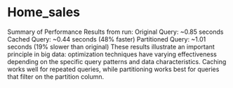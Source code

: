 # Home_sales

Summary of Performance Results from run:
Original Query: ~0.85 seconds
Cached Query: ~0.44 seconds (48% faster)
Partitioned Query: ~1.01 seconds (19% slower than original)
These results illustrate an important principle in big data: optimization techniques have varying effectiveness depending on the specific query patterns and data characteristics. Caching works well for repeated queries, while partitioning works best for queries that filter on the partition column.